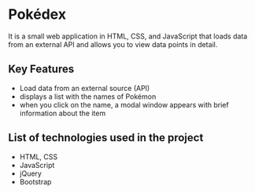 # Pokédex
It is a small web application in HTML, CSS, and JavaScript that loads
data from an external API and allows you to view data points in detail.
## Key Features
* Load data from an external source (API)
* displays a list with the names of Pokémon
* when you click on the name, a modal window appears with brief information about the item
## List of technologies used in the project
* HTML, CSS
* JavaScript
* jQuery
* Bootstrap